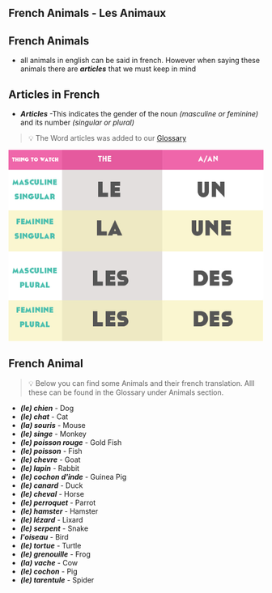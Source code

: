 ## French Animals - Les Animaux

## French Animals

- all animals in english can be said in french. However when saying these animals there are ***articles*** that we must keep in mind

## Articles in  French
- ***Articles*** -This indicates the gender of the noun *(masculine or feminine)* and its number *(singular or plural)*

> :bulb: The Word articles was added to our [Glossary](../pages/glossary.md)

![French Articles](../img/article.jpg)

## French Animal

> :bulb: Below you can find some Animals and their french translation. Alll these can be found in the Glossary under Animals section.

- ***(le) chien*** - Dog
- ***(le) chat*** - Cat
- ***(la) souris*** - Mouse
- ***(le) singe*** - Monkey
- ***(le) poisson rouge*** - Gold Fish
- ***(le) poisson*** - Fish
- ***(le) chevre*** - Goat
- ***(le) lapin*** - Rabbit
- ***(le) cochon d'inde*** - Guinea Pig
- ***(le) canard*** - Duck
- ***(le) cheval*** - Horse
- ***(le) perroquet*** - Parrot
- ***(le) hamster*** - Hamster
- ***(le) lézard*** - Lixard
- ***(le) serpent*** - Snake
- ***l'oiseau*** - Bird
- ***(le) tortue*** - Turtle
- ***(le) grenouille*** - Frog
- ***(la) vache*** - Cow
- ***(le) cochon*** - Pig
- ***(le) tarentule*** - Spider
